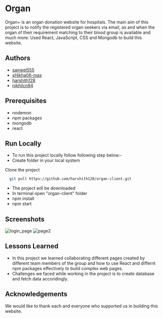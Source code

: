 # Organ

Organ+ is an organ donation website for hospitals. The main aim of this project is to notify the registered organ seekers via email, as and when the organ of their requirement matching to their blood group is available and much more. Used React, JavaScript, CSS and Mongodb to build this website.

## Authors

- [sameel555](https://github.com/sameel555)
- [sHikha06-max](https://github.com/sHikha06-max)
- [harshith128](https://github.com/harshith128)
- [nikhilcn94](https://github.com/nikhilcn94)
## Prerequisites
- nodemon 
- npm packages
- mongodb
- react

## Run Locally
- To run this project locally follow following step below:-
- Create folder in your local system

Clone the project

```bash
  git pull https://github.com/harshith128/organ-client.git
```
- The project will be downloaded
- In terminal open "organ-client" folder 
- npm install
- npm start


## Screenshots
![login_page](https://user-images.githubusercontent.com/88575764/142027843-c014842f-6411-4bd3-a889-d725f2411602.png)
![page2](https://user-images.githubusercontent.com/88575764/142027991-5b037747-8740-43a8-8d39-277b56c97353.png)

## Lessons Learned

- In this project we learned collaborating different pages created by different team members of the group and how to use React and differnt npm packages effectively to build complex web pages.
- Challenges we faced while working in the project is to create database and fetch data accoridingly.

  
## Acknowledgements
We would like to thank each and everyone who supported us in building this website. 

  
